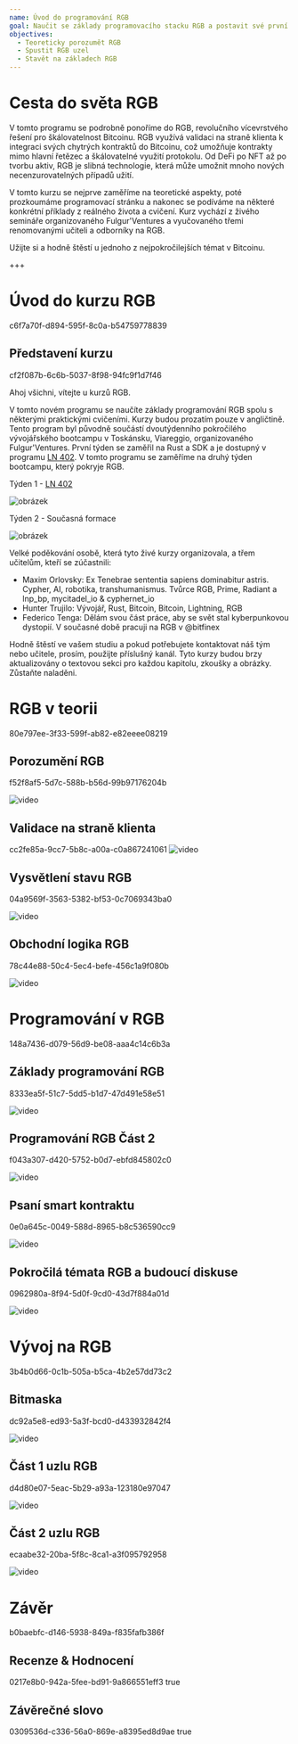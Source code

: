 ```yaml
---
name: Úvod do programování RGB
goal: Naučit se základy programovacího stacku RGB a postavit své první aplikace RGB
objectives:
  - Teoreticky porozumět RGB
  - Spustit RGB uzel
  - Stavět na základech RGB
---
```


# Cesta do světa RGB

V tomto programu se podrobně ponoříme do RGB, revolučního vícevrstvého řešení pro škálovatelnost Bitcoinu. RGB využívá validaci na straně klienta k integraci svých chytrých kontraktů do Bitcoinu, což umožňuje kontrakty mimo hlavní řetězec a škálovatelné využití protokolu. Od DeFi po NFT až po tvorbu aktiv, RGB je slibná technologie, která může umožnit mnoho nových necenzurovatelných případů užití.

V tomto kurzu se nejprve zaměříme na teoretické aspekty, poté prozkoumáme programovací stránku a nakonec se podíváme na některé konkrétní příklady z reálného života a cvičení. Kurz vychází z živého semináře organizovaného Fulgur'Ventures a vyučovaného třemi renomovanými učiteli a odborníky na RGB.

Užijte si a hodně štěstí u jednoho z nejpokročilejších témat v Bitcoinu.

+++

# Úvod do kurzu RGB
<partId>c6f7a70f-d894-595f-8c0a-b54759778839</partId>

## Představení kurzu
<chapterId>cf2f087b-6c6b-5037-8f98-94fc9f1d7f46</chapterId>

Ahoj všichni, vítejte u kurzů RGB.

V tomto novém programu se naučíte základy programování RGB spolu s některými praktickými cvičeními. Kurzy budou prozatím pouze v angličtině. Tento program byl původně součástí dvoutýdenního pokročilého vývojářského bootcampu v Toskánsku, Viareggio, organizovaného Fulgur'Ventures. První týden se zaměřil na Rust a SDK a je dostupný v programu [LN 402](https://planb.network/courses/ln402). V tomto programu se zaměříme na druhý týden bootcampu, který pokryje RGB.

Týden 1 - [LN 402](https://planb.network/courses/ln402)

![obrázek](assets/image/1.webp)

Týden 2 - Současná formace

![obrázek](assets/image/2.webp)

Velké poděkování osobě, která tyto živé kurzy organizovala, a třem učitelům, kteří se zúčastnili:

- Maxim Orlovsky: Ex Tenebrae sententia sapiens dominabitur astris. Cypher, AI, robotika, transhumanismus. Tvůrce RGB, Prime, Radiant a lnp_bp, mycitadel_io & cyphernet_io
- Hunter Trujilo: Vývojář, Rust, Bitcoin, Bitcoin, Lightning, RGB
- Federico Tenga: Dělám svou část práce, aby se svět stal kyberpunkovou dystopií. V současné době pracuji na RGB v @bitfinex

Hodně štěstí ve vašem studiu a pokud potřebujete kontaktovat náš tým nebo učitele, prosím, použijte příslušný kanál. Tyto kurzy budou brzy aktualizovány o textovou sekci pro každou kapitolu, zkoušky a obrázky. Zůstaňte naladěni.

# RGB v teorii
<partId>80e797ee-3f33-599f-ab82-e82eeee08219</partId>

## Porozumění RGB
<chapterId>f52f8af5-5d7c-588b-b56d-99b97176204b</chapterId>

![video](https://youtu.be/AF2XbifPGXM)

## Validace na straně klienta
<chapterId>cc2fe85a-9cc7-5b8c-a00a-c0a867241061</chapterId>
![video](https://youtu.be/FS6PDprWl5Q)

## Vysvětlení stavu RGB
<chapterId>04a9569f-3563-5382-bf53-0c7069343ba0</chapterId>

![video](https://youtu.be/tmAVdyXGmj4)

## Obchodní logika RGB
<chapterId>78c44e88-50c4-5ec4-befe-456c1a9f080b</chapterId>

![video](https://youtu.be/lUTjeuM0oTA)

# Programování v RGB
<partId>148a7436-d079-56d9-be08-aaa4c14c6b3a</partId>

## Základy programování RGB
<chapterId>8333ea5f-51c7-5dd5-b1d7-47d491e58e51</chapterId>

![video](https://youtu.be/Uo1UoxiImsI)

## Programování RGB Část 2
<chapterId>f043a307-d420-5752-b0d7-ebfd845802c0</chapterId>

![video](https://youtu.be/sVoKIi-1XbY)

## Psaní smart kontraktu
<chapterId>0e0a645c-0049-588d-8965-b8c536590cc9</chapterId>

![video](https://youtu.be/GRwS-NvWF3I)

## Pokročilá témata RGB a budoucí diskuse
<chapterId>0962980a-8f94-5d0f-9cd0-43d7f884a01d</chapterId>

![video](https://youtu.be/mqCupTlDbA0)

# Vývoj na RGB
<partId>3b4b0d66-0c1b-505a-b5ca-4b2e57dd73c2</partId>

## Bitmaska
<chapterId>dc92a5e8-ed93-5a3f-bcd0-d433932842f4</chapterId>

![video](https://youtu.be/nbUtV8GOR_U)

## Část 1 uzlu RGB
<chapterId>d4d80e07-5eac-5b29-a93a-123180e97047</chapterId>

![video](https://youtu.be/5iAhsgCSL3U)

## Část 2 uzlu RGB
<chapterId>ecaabe32-20ba-5f8c-8ca1-a3f095792958</chapterId>

![video](https://youtu.be/piQQH4Q2nr0)


# Závěr
<partId>b0baebfc-d146-5938-849a-f835fafb386f</partId>



## Recenze & Hodnocení
<chapterId>0217e8b0-942a-5fee-bd91-9a866551eff3</chapterId>
<isCourseReview>true</isCourseReview>

## Závěrečné slovo
<chapterId>0309536d-c336-56a0-869e-a8395ed8d9ae</chapterId>
<isCourseConclusion>true</isCourseConclusion>
